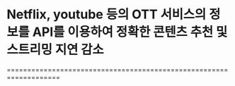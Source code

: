 # Netflix, youtube 등의 OTT 서비스의 정보를 API를 이용하여 정확한 콘텐츠 추천 및 스트리밍 지연 감소

===================================================================
